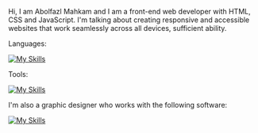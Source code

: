 Hi, I am Abolfazl Mahkam and I am a front-end web developer with HTML, CSS and JavaScript. I'm talking about creating responsive and accessible websites that work seamlessly across all devices, sufficient ability.

Languages:

[![My Skills](https://skillicons.dev/icons?i=js,html,css)](https://skillicons.dev)

Tools:

[![My Skills](https://skillicons.dev/icons?i=react,nodejs,express,mongodb,tailwind,bootstrap,figma,xd,wordpress)](https://skillicons.dev)

I'm also a graphic designer who works with the following software:

[![My Skills](https://skillicons.dev/icons?i=ps,pr,ae,au,ai,dw)](https://skillicons.dev)

